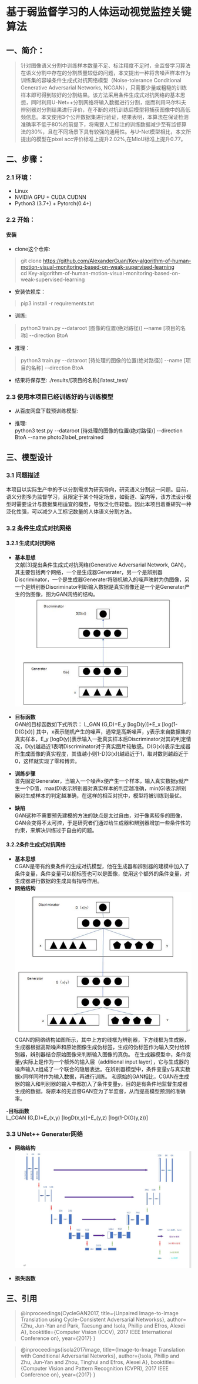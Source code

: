 # 基于弱监督学习的人体运动视觉监控关键算法  

## 一、简介：  
>针对图像语义分割中训练样本数量不足、标注精度不足时，全监督学习算法在语义分割中存在的分割质量较低的问题，本文提出一种将含噪声样本作为训练集的容噪条件生成式对抗网络模型（Noise-tolerance Conditional Generative Adversarial Networks, NCGAN），只需要少量或粗糙的训练样本即可得到较好的分割结果。该方法采用条件生成式对抗网络的基本思想，同时利用U-Net++分割网络将输入数据进行分割，继而利用马尔科夫辨别器对分割结果进行评价，在不断的对抗训练后模型将捕获图像中的高低频信息。本文使用3个公开数据集进行验证，结果表明，本算法在保证检测准确率不低于80%的前提下，将需要人工标注的训练数据减少至有监督算法的30%，且在不同场景下具有较强的通用性。与U-Net模型相比，本文所提出的模型在pixel acc评价标准上提升2.02%,在MIoU标准上提升0.77。  

## 二、步骤：  
### 2.1 环境：  
- Linux  
- NVIDIA GPU + CUDA CUDNN  
- Python3 (3.7+) + Pytorch(0.4+)  

### 2.2 开始：  
#### 安装  
- clone这个仓库:  
>git clone https://github.com/AlexanderGuan/Key-algorithm-of-human-motion-visual-monitoring-based-on-weak-supervised-learning  
>cd Key-algorithm-of-human-motion-visual-monitoring-based-on-weak-supervised-learning  

- 安装依赖库：  
> pip3 install -r requirements.txt  

- 训练:  
>python3 train.py --dataroot [图像的位置(绝对路径)] --name [项目的名称] --direction BtoA  

- 推理：  
>python3 train.py --dataroot [待处理的图像的位置(绝对路径)] --name [项目的名称] --direction BtoA  

- 结果将保存至: ./results/[项目的名称]/latest_test/  

### 2.3 使用本项目已经训练好的与训练模型  
- 从百度网盘下载预训练模型:

- 推理:  
python3 test.py --dataroot [待处理的图像的位置(绝对路径)] --direction BtoA --name photo2label_pretrained  

## 三、模型设计  
### 3.1 问题描述  
本项目以实际生产中的予以分割需求为研究导向，研究语义分割这一问题。目前，语义分割多为监督学习，且限定于某个特定场景，如街道、室内等，该方法设计模型时需要设计与数据集相适宜的模型，导致泛化性较低。因此本项目着重研究一种泛化性强，可以减少人工标记数量的人体语义分割方法。  

### 3.2 条件生成式对抗网络  
#### 3.2.1 生成式对抗网络
- **基本思想**  
文献[3]提出条件生成式对抗网络(Generative Adversarial Network, GAN)，其主要包括两个网络，一个是生成器Generater，另一个是辨别器Discriminator，一个是生成器Generater将随机输入的噪声映射为伪图像，另一个是辨别器Discriminator判断输入数据是真实图像还是一个是Generater产生的伪图像，图为GAN网络的结构。  
![GAN网络结构](https://github.com/AlexanderGuan/Key-algorithm-of-human-motion-visual-monitoring-based-on-weak-supervised-learning/blob/main/GAN.JPG)  

- **目标函数**  
GAN的目标函数如下式所示：
L_GAN (G,D)=E_y [logD(y)]+E_x [log⁡(1-D(G(x))]
其中，x表示随机产生的噪声，通常是高斯噪声，y表示来自数据集的真实样本，E_y [logD(y)]表示输入一批真实样本后Discriminator对其的判定情况，D(y)越趋近1表明Discriminator对于真实图片较敏感。D(G(x))表示生成器所生成图像的真实程度，其值越小则1-D(G(x))越趋近于1，取对数则越趋近于0，这样就实现了零和博弈。  

- **训练步骤**  
首先固定Generater，当输入一个噪声x便产生一个样本，输入真实数据y就产生一个D值，max(D)表示辨别器对真实样本的判定越准确，min(G)表示辨别器对生成样本的判定越准确，在这样的相互对抗中，模型将被训练到最优。  

- **缺陷**  
GAN这种不需要预先建模的方法的缺点是太过自由，对于像素较多的图像，GAN会变得不太可控，于是研究者们通过给生成器和辨别器增加一些条件性的约束，来解决训练过于自由的问题。  

#### 3.2.2条件生成式对抗网络  
- **基本思想**  
CGAN是带有约束条件的生成对抗模型，他在生成器和辨别器的建模中加入了条件变量，条件变量可以视标签也可以是图像，使用这个额外的条件变量，对生成器进行数据的生成具有指导作用。  
- **网络结构**  
![CGAN网络结构](https://github.com/AlexanderGuan/Key-algorithm-of-human-motion-visual-monitoring-based-on-weak-supervised-learning/blob/main/CGAN.JPG)  
CGAN的网络结构如图所示，其中上方的线框为辨别器，下方线框为生成器，生成器根据高斯噪声和原始图像生成伪标签，生成的伪标签作为输入交付给辨别器，辨别器结合原始图像来判断输入图像的真伪。
在生成器模型中，条件变量y实际上是作为一个额外的输入层（additional input layer），它与生成器的噪声输入z组成了一个联合的隐层表达。在辨别器模型中，条件变量y与真实数据x同样同时作为输入数据，再进行训练。
和原始的GAN相比，CGAN在生成器的输入和判别器的输入中都加入了条件变量y，目的是有条件地监督生成器生成的数据，将原本的无监督GAN变为了半监督，从而提高模型预测的准确率。

-**目标函数**  
L_CGAN (G,D)=E_(x,y) [logD(x,y)]+E_(y,z) [log⁡(1-D(G(y,z))]  

### 3.3 UNet++ Generater网络  
- **网络结构**  
![UNet网络结构](https://github.com/AlexanderGuan/Key-algorithm-of-human-motion-visual-monitoring-based-on-weak-supervised-learning/blob/main/UNet.JPG)  

- **损失函数**  


## 三、引用  
>@inproceedings{CycleGAN2017,
  title={Unpaired Image-to-Image Translation using Cycle-Consistent Adversarial Networkss},
  author={Zhu, Jun-Yan and Park, Taesung and Isola, Phillip and Efros, Alexei A},
  booktitle={Computer Vision (ICCV), 2017 IEEE International Conference on},
  year={2017}
}


>@inproceedings{isola2017image,
  title={Image-to-Image Translation with Conditional Adversarial Networks},
  author={Isola, Phillip and Zhu, Jun-Yan and Zhou, Tinghui and Efros, Alexei A},
  booktitle={Computer Vision and Pattern Recognition (CVPR), 2017 IEEE Conference on},
  year={2017}
}
